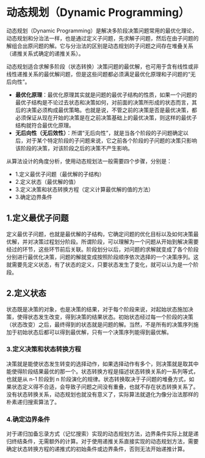 # 动态规划（Dynamic Programming）
动态规划（Dynamic Programming）是解决多阶段决策问题常用的最优化理论，动态规划和分治法一样，也是通过定义子问题，先求解子问题，然后在由子问题的解组合出原问题的解。它与分治法的区别是动态规划的子问题之间存在堆叠关系（递推关系式确定的递推关系）。

动态规划适合求解多阶段（状态转换）决策问题的最优解，也可用于含有线性或非线性递推关系的最优解问题，但是这些问题都必须满足最优化原理和子问题的“无后向性”。

- **最优化原理**：最优化原理其实就是问题的最优子结构的性质，如果一个问题的最优子结构是不论过去状态和决策如何，对前面的决策所形成的状态而言，其后的决策必须构成最优策略。也就是说，不管之前的决策是否是最优决策，都必须保证从现在开始的决策是在之前决策基础上的最优决策，则这样的最优子结构就符合最优化原理。
- **无后向性（无后效性）**：所谓“无后向性”，就是当各个阶段的子问题确定以后，对于某个特定阶段的子问题来说，它之前各个阶段的子问题的决策只影响该阶段的决策，对该阶段之后的决策不产生影响。

从算法设计的角度分析，使用动态规划法一般需要四个步骤，分别是：
- 1.定义最优子问题（最优解的子结构）
- 2.定义状态（最优解的值）
- 3.定义决策和状态转换方程（定义计算最优解的值的方法）
- 3.确定边界条件

## 1.定义最优子问题
定义最优子问题，也就是最优解的子结构，它确定问题的优化目标以及如何决策最优解，并对决策过程划分阶段。所谓阶段，可以理解为一个问题从开始到解决需要经过的环节，这些环节前后关联。阶段划分以后，对问题的求解就变成了各个阶段分别进行最优化决策，问题的解就变成按照阶段顺序依次选择的一个决策序列。这就需要先定义状态，有了状态的定义，只要状态发生了变化，就可以认为是一个阶段。

## 2.定义状态
状态既是决策的对象，也是决策的结果，对于每个阶段来说，对起始状态施加决策，使得状态发生改变，得到决策的结果状态。初始状态经过每一个阶段的决策（状态改变）之后，最终得到的状态就是问题的解。当然，不是所有的决策序列施加于初始状态后都可以得到最优解，只有一个决策序列能得到最优解。

### 3.定义决策和状态转换方程
决策就是能使状态发生转变的选择动作，如果选择动作有多个，则决策就是取其中能使得阶段结果最优的那一个。状态转换方程是描述状态转换关系的一系列等式，也就是从 n-1 阶段到 n 阶段演化的规律。状态转换取决于子问题的堆叠方式，如果状态定义得不合适，会导致子问题之间没有重叠，也就不存在状态转换关系了。没有状态转换关系，动态规划也就没有意义了，实际算法就退化为像分治法那样的朴素递归搜索算法了。

### 4.确定边界条件
对于递归加备忘录方式（记忆搜索）实现的动态规划方法，边界条件实际上就是递归终结条件，无需额外的计算。对于使用递推关系直接实现的动态规划方法，需要确定状态转换方程的递推式的初始条件或边界条件，否则无法开始递推计算。
